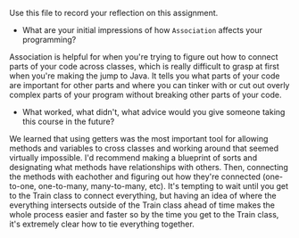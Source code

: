 Use this file to record your reflection on this assignment.

- What are your initial impressions of how `Association` affects your programming?

Association is helpful for when you're trying to figure out how to connect parts of your code across classes, which is really difficult to grasp at first when you're making the jump to Java. It tells you what parts of your code are important for other parts and where you can tinker with or cut out overly complex parts of your program without breaking other parts of your code.

- What worked, what didn't, what advice would you give someone taking this course in the future?
 
 We learned that using getters was the most important tool for allowing methods and variables to cross classes and working around that seemed virtually impossible. I'd recommend making a blueprint of sorts and designating what methods have relationships with others. Then, connecting the methods with eachother and figuring out how they're connected (one-to-one, one-to-many, many-to-many, etc). It's tempting to wait until you get to the Train class to connect everything, but having an idea of where the everything intersects outside of the Train class ahead of time makes the whole process easier and faster so by the time you get to the Train class, it's extremely clear how to tie everything together. 
